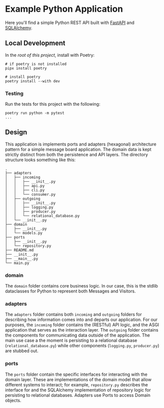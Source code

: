 # Example Python Application

Here you'll find a simple Python REST API built with [FastAPI](https://fastapi.tiangolo.com/) and [SQLAlchemy](https://www.sqlalchemy.org/).

## Local Development

In the _root of this project_, install with Poetry:

```shell
# if poetry is not installed
pipx install poetry

# install poetry
poetry install --with dev
```

### Testing

Run the tests for this project with the following:

```shell
poetry run python -m pytest
...

```

## Design

This application is implements ports and adapters (hexagonal) architecture pattern for a simple message board application. The domain data is kept strictly distinct from both the persistence and API layers. The directory structure looks something like this:

```tree
.
├── adapters
│   ├── incoming
│   │   ├── __init__.py
│   │   ├── api.py
│   │   ├── cli.py
│   │   └── consumer.py
│   ├── outgoing
│   │   ├── __init__.py
│   │   ├── logging.py
│   │   ├── producer.py
│   │   └── relational_database.py
│   └── __init__.py
├── domain
│   ├── __init__.py
│   └── models.py
├── ports
│   ├── __init__.py
│   └── repository.py
├── README.md
├── __init__.py
├── __main__.py
└── main.py
```

### domain

The `domain` folder contains core business logic. In our case, this is the stdlib dataclasses for Python to represent both Messages and Visitors.

### adapters

The `adapters` folder contains both `incoming` and `outgoing` folders for describing how information comes into and departs our application. For our purposes, the `incoming` folder contains the (RESTful) API logic, and the ASGI application that serves as the interaction layer. The `outgoing` folder contains the components for communicating data outside of the application. The main use case a the moment is persisting to a relational database (`relational_database.py`) while other components (`logging.py`, `producer.py`) are stubbed out.

### ports

The `ports` folder contain the specific interfaces for interacting with the domain layer. These are implementations of the domain model that allow different systems to interact; for example, `repository.py` describes the interface for and the SQLAlchemy implementation of repository logic for persisting to relational databases. Adapters use Ports to access Domain objects.
